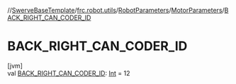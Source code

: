 //[SwerveBaseTemplate](../../../../index.md)/[frc.robot.utils](../../index.md)/[RobotParameters](../index.md)/[MotorParameters](index.md)/[BACK_RIGHT_CAN_CODER_ID](-b-a-c-k_-r-i-g-h-t_-c-a-n_-c-o-d-e-r_-i-d.md)

# BACK_RIGHT_CAN_CODER_ID

[jvm]\
val [BACK_RIGHT_CAN_CODER_ID](-b-a-c-k_-r-i-g-h-t_-c-a-n_-c-o-d-e-r_-i-d.md): [Int](https://kotlinlang.org/api/latest/jvm/stdlib/kotlin/-int/index.html) = 12
